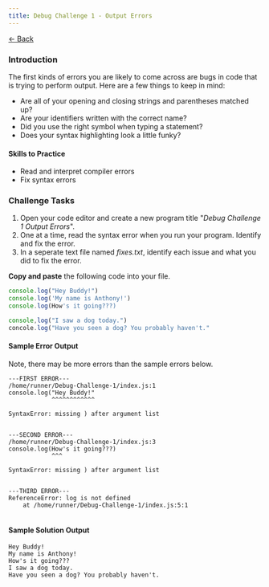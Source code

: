 ```yaml
---
title: Debug Challenge 1 - Output Errors
---
```


[← Back](/challenges/)

### Introduction

The first kinds of errors you are likely to come across are bugs in code that is trying to perform output. Here are a few things to keep in mind:

- Are all of your opening and closing strings and parentheses matched up?
- Are your identifiers written with the correct name?
- Did you use the right symbol when typing a statement?
- Does your syntax highlighting look a little funky?

#### Skills to Practice

- Read and interpret compiler errors
- Fix syntax errors


### Challenge Tasks
1. Open your code editor and create a new program title "*Debug Challenge 1 Output Errors*".
2. One at a time, read the syntax error when you run your program. Identify and fix the error.
3. In a seperate text file named *fixes.txt*, identify each issue and what you did to fix the error.

**Copy and paste** the following code into your file.

```js
console.log("Hey Buddy!")
console.log('My name is Anthony!')
console.log(How's it going???)

console,log("I saw a dog today.")
concole.log("Have you seen a dog? You probably haven't."
```

#### Sample Error Output

Note, there may be more errors than the sample errors below.

```shell
---FIRST ERROR---
/home/runner/Debug-Challenge-1/index.js:1
console.log("Hey Buddy!"
            ^^^^^^^^^^^^

SyntaxError: missing ) after argument list


---SECOND ERROR---
/home/runner/Debug-Challenge-1/index.js:3
console.log(How's it going???)
            ^^^

SyntaxError: missing ) after argument list


---THIRD ERROR---
ReferenceError: log is not defined
    at /home/runner/Debug-Challenge-1/index.js:5:1


```

#### Sample Solution Output

```shell
Hey Buddy!
My name is Anthony!
How's it going???
I saw a dog today.
Have you seen a dog? You probably haven't.
```